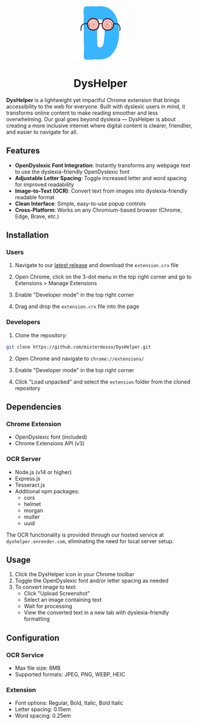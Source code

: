 <div align="center">
  <img src="extension/icons/logo_500.png" alt="DysHelper Logo" width="150"/>
  <h1>DysHelper</h1>
</div>

**DysHelper** is a lightweight yet impactful Chrome extension that brings accessibility to the web for everyone. Built with dyslexic users in mind, it transforms online content to make reading smoother and less overwhelming. Our goal goes beyond dyslexia — DysHelper is about creating a more inclusive internet where digital content is clearer, friendlier, and easier to navigate for all.

## Features

- **OpenDyslexic Font Integration**: Instantly transforms any webpage text to use the dyslexia-friendly OpenDyslexic font
- **Adjustable Letter Spacing**: Toggle increased letter and word spacing for improved readability
- **Image-to-Text (OCR)**: Convert text from images into dyslexia-friendly readable format
- **Clean Interface**: Simple, easy-to-use popup controls
- **Cross-Platform**: Works on any Chromium-based browser (Chrome, Edge, Brave, etc.)

## Installation

### Users
1. Navigate to our [latest release](https://github.com/misterdesso/DysHelper/releases/latest) and download the `extension.crx` file

2. Open Chrome, click on the 3-dot menu in the top right corner and go to Extensions > Manage Extensions

3. Enable "Developer mode" in the top right corner

4. Drag and drop the `extension.crx` file into the page

### Developers
1. Clone the repository:
```bash
git clone https://github.com/misterdesso/DysHelper.git
```

2. Open Chrome and navigate to `chrome://extensions/`

3. Enable "Developer mode" in the top right corner

4. Click "Load unpacked" and select the `extension` folder from the cloned repository

## Dependencies

### Chrome Extension
- OpenDyslexic font (included)
- Chrome Extensions API (v3)

### OCR Server
- Node.js (v14 or higher)
- Express.js
- Tesseract.js
- Additional npm packages:
  - cors
  - helmet
  - morgan
  - multer
  - uuid

The OCR functionality is provided through our hosted service at `dyshelper.onrender.com`, eliminating the need for local server setup.

## Usage

1. Click the DysHelper icon in your Chrome toolbar
2. Toggle the OpenDyslexic font and/or letter spacing as needed
3. To convert image to text:
   - Click "Upload Screenshot"
   - Select an image containing text
   - Wait for processing
   - View the converted text in a new tab with dyslexia-friendly formatting

## Configuration

### OCR Service
- Max file size: 8MB
- Supported formats: JPEG, PNG, WEBP, HEIC

### Extension
- Font options: Regular, Bold, Italic, Bold Italic
- Letter spacing: 0.15em
- Word spacing: 0.25em
